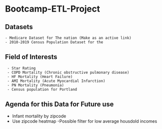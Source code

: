 # Bootcamp-ETL-Project

## Datasets
    - Medicare Dataset for The nation (Make as an active link)
    - 2010-2019 Census Population Dataset for the
## Field of Interests
     - Star Rating
     - COPD Mortality (Chronic obstructive pulmonary disease)
     - HF Mortality (Heart Failure)
     - AMI Mortality (Acute Myocardial Infarction)
     - PN Mortality (Pneumonia)
     - Census population for Portland
## Agenda for this Data for Future use
  - Infant mortality by zipcode
  - Use zipcode heatmap
    -Possible filter for low average housdold incomes